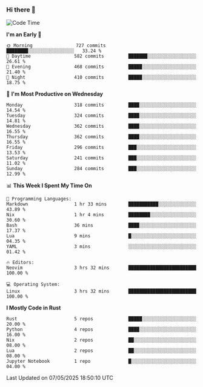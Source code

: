 ### Hi there 👋
<!--START_SECTION:waka-->
![Code Time](http://img.shields.io/badge/Code%20Time-561%20hrs%2039%20mins-blue)

**I'm an Early 🐤** 

```text
🌞 Morning                727 commits         ████████░░░░░░░░░░░░░░░░░   33.24 % 
🌆 Daytime                582 commits         ███████░░░░░░░░░░░░░░░░░░   26.61 % 
🌃 Evening                468 commits         █████░░░░░░░░░░░░░░░░░░░░   21.40 % 
🌙 Night                  410 commits         █████░░░░░░░░░░░░░░░░░░░░   18.75 % 
```
📅 **I'm Most Productive on Wednesday** 

```text
Monday                   318 commits         ████░░░░░░░░░░░░░░░░░░░░░   14.54 % 
Tuesday                  324 commits         ████░░░░░░░░░░░░░░░░░░░░░   14.81 % 
Wednesday                362 commits         ████░░░░░░░░░░░░░░░░░░░░░   16.55 % 
Thursday                 362 commits         ████░░░░░░░░░░░░░░░░░░░░░   16.55 % 
Friday                   296 commits         ███░░░░░░░░░░░░░░░░░░░░░░   13.53 % 
Saturday                 241 commits         ███░░░░░░░░░░░░░░░░░░░░░░   11.02 % 
Sunday                   284 commits         ███░░░░░░░░░░░░░░░░░░░░░░   12.99 % 
```


📊 **This Week I Spent My Time On** 

```text
💬 Programming Languages: 
Markdown                 1 hr 33 mins        ███████████░░░░░░░░░░░░░░   43.89 % 
Nix                      1 hr 4 mins         ████████░░░░░░░░░░░░░░░░░   30.60 % 
Bash                     36 mins             ████░░░░░░░░░░░░░░░░░░░░░   17.37 % 
Lua                      9 mins              █░░░░░░░░░░░░░░░░░░░░░░░░   04.35 % 
YAML                     3 mins              ░░░░░░░░░░░░░░░░░░░░░░░░░   01.42 % 

🔥 Editors: 
Neovim                   3 hrs 32 mins       █████████████████████████   100.00 % 

💻 Operating System: 
Linux                    3 hrs 32 mins       █████████████████████████   100.00 % 
```

**I Mostly Code in Rust** 

```text
Rust                     5 repos             █████░░░░░░░░░░░░░░░░░░░░   20.00 % 
Python                   4 repos             ████░░░░░░░░░░░░░░░░░░░░░   16.00 % 
Nix                      2 repos             ██░░░░░░░░░░░░░░░░░░░░░░░   08.00 % 
Lua                      2 repos             ██░░░░░░░░░░░░░░░░░░░░░░░   08.00 % 
Jupyter Notebook         1 repo              █░░░░░░░░░░░░░░░░░░░░░░░░   04.00 % 
```




 Last Updated on 07/05/2025 18:50:10 UTC
<!--END_SECTION:waka-->

<!--
**YoganshSharma/YoganshSharma** is a ✨ _special_ ✨ repository because its `README.md` (this file) appears on your GitHub profile.

Here are some ideas to get you started:

- 🔭 I’m currently working on ...
- 🌱 I’m currently learning ...
- 👯 I’m looking to collaborate on ...
- 🤔 I’m looking for help with ...
- 💬 Ask me about ...
- 📫 How to reach me: ...
- 😄 Pronouns: ...
- ⚡ Fun fact: ...
-->

